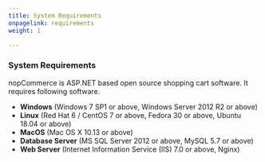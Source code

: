 ```yaml
---
title: System Requirements
onpagelink: requirements
weight: 1

---
```


### **System Requirements**

nopCommerce is ASP.NET based open source shopping cart software. It requires following software.

- **Windows** (Windows 7 SP1 or above, Windows Server 2012 R2 or above)
- **Linux** (Red Hat 6 / CentOS 7 or above, Fedora 30 or above, Ubuntu 18.04 or above)
- **MacOS** (Mac OS X 10.13 or above)
- **Database Server** (MS SQL Server 2012 or above, MySQL 5.7 or above)
- **Web Server** (Internet Information Service (IIS) 7.0 or above, Nginx)
 